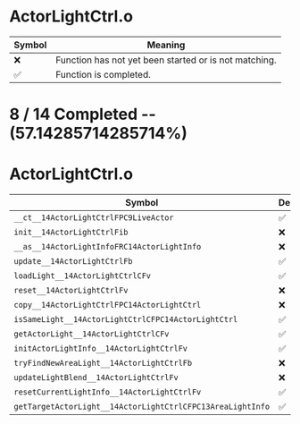 # ActorLightCtrl.o
| Symbol | Meaning 
| ------------- | ------------- 
| :x: | Function has not yet been started or is not matching. 
| :white_check_mark: | Function is completed. 


# 8 / 14 Completed -- (57.14285714285714%)
# ActorLightCtrl.o
| Symbol | Decompiled? |
| ------------- | ------------- |
| `__ct__14ActorLightCtrlFPC9LiveActor` | :white_check_mark: |
| `init__14ActorLightCtrlFib` | :x: |
| `__as__14ActorLightInfoFRC14ActorLightInfo` | :x: |
| `update__14ActorLightCtrlFb` | :white_check_mark: |
| `loadLight__14ActorLightCtrlCFv` | :white_check_mark: |
| `reset__14ActorLightCtrlFv` | :x: |
| `copy__14ActorLightCtrlFPC14ActorLightCtrl` | :x: |
| `isSameLight__14ActorLightCtrlCFPC14ActorLightCtrl` | :white_check_mark: |
| `getActorLight__14ActorLightCtrlCFv` | :white_check_mark: |
| `initActorLightInfo__14ActorLightCtrlFv` | :white_check_mark: |
| `tryFindNewAreaLight__14ActorLightCtrlFb` | :x: |
| `updateLightBlend__14ActorLightCtrlFv` | :x: |
| `resetCurrentLightInfo__14ActorLightCtrlFv` | :white_check_mark: |
| `getTargetActorLight__14ActorLightCtrlCFPC13AreaLightInfo` | :white_check_mark: |
